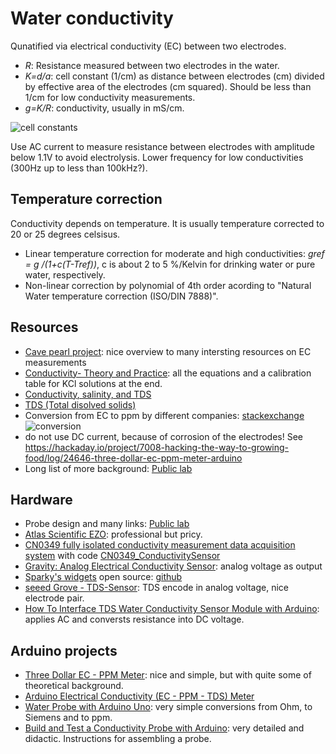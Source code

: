 # Water conductivity

Qunatified via electrical conductivity (EC) between two electrodes. 

- *R*: Resistance measured between two electrodes in the water.
- *K=d/a*: cell constant (1/cm) as distance between electrodes (cm) divided by effective area of the electrodes (cm squared). Should be less than 1/cm for low conductivity measurements.
- *g=K/R*: conductivity, usually in mS/cm.

![cell constants](https://andyjconnelly.files.wordpress.com/2017/07/electrical-conductivity-of-common-solutions3.png?w=1140&h=921)

Use AC current to measure resistance between electrodes with amplitude below 1.1V to avoid electrolysis. Lower frequency for low conductivities (300Hz up to less than 100kHz?).


## Temperature correction

Conductivity depends on temperature. It is usually temperature corrected to 20 or 25 degrees celsisus.

- Linear temperature correction for moderate and high conductivities: *gref = g /(1+c(T-Tref))*,
  c is about 2 to 5 %/Kelvin for drinking water or pure water, respectively.
- Non-linear correction by polynomial of 4th order acording to "Natural Water temperature correction  (ISO/DIN  7888)".


## Resources

- [Cave pearl project](https://thecavepearlproject.org/2017/08/12/measuring-electrical-conductivity-with-an-arduino-part1-overview/): nice overview to many intersting resources on EC measurements
- [Conductivity-  Theory and Practice](https://pdf4pro.com/fullscreen/conductivity-theory-and-practice-analytical-chemistry-uoc-gr-5b91b7.html): all the equations and a calibration table for KCl solutions at the end.
- [Conductivity, salinity, and TDS](https://www.fondriest.com/environmental-measurements/parameters/water-quality/conductivity-salinity-tds/)
- [TDS (Total disolved solids)](https://en.wikipedia.org/wiki/Total_dissolved_solids)
- Conversion from EC to ppm by different companies: [stackexchange](https://arduino.stackexchange.com/questions/49895/how-to-measure-electrical-conductivity-using-arduino)
  ![conversion](https://i.stack.imgur.com/VpcM3.png)
- do not use DC current, because of corrosion of the electrodes! See https://hackaday.io/project/7008-hacking-the-way-to-growing-food/log/24646-three-dollar-ec-ppm-meter-arduino
- Long list of more background: [Public lab](https://publiclab.org/wiki/conductivity_sensing?raw=true)


## Hardware

- Probe design and many links: [Public lab](https://publiclab.org/wiki/conductivity_sensing?raw=true)
- [Atlas Scientific EZO](https://atlas-scientific.com/embedded-solutions/ezo-conductivity-circuit/): professional but pricy.
- [CN0349 fully isolated conductivity measurement data acquisition system](https://www.analog.com/en/design-center/reference-designs/circuits-from-the-lab/cn0349.htm) with code [CN0349_ConductivitySensor](https://github.com/joshagirgis/CN0349-Arduino-Based-Library)
- [Gravity: Analog Electrical Conductivity Sensor](https://www.dfrobot.com/product-1123.html): analog voltage as output
- [Sparky's widgets](https://www.sparkyswidgets.com/product/miniec-ec-interface/) open source: [github](https://github.com/SparkysWidgets/MinieCHW)
- [seeed Grove - TDS-Sensor](https://www.berrybase.de/sensoren-module/feuchtigkeit/seeed-grove-tds-sensor-f-252-r-wasserqualit-228-t-40-gesamt-gel-246-ste-feststoffe-41?sPartner=g_shopping&gclid=Cj0KCQjw0umSBhDrARIsAH7FCofDsb8Z6-ynEMNAZwE0Gre-t0X1yo29wt90GJA0Gb-0whBz4ktg6K8aArFzEALw_wcB#): TDS encode in analog voltage, nice electrode pair.
- [How To Interface TDS Water Conductivity Sensor Module with Arduino](https://tutorials.probots.co.in/using-analog-tds-water-conductivity-sensor-water-proof-module-for-arduino/): applies AC and conversts resistance into DC voltage.


## Arduino projects

- [Three Dollar EC - PPM Meter](https://hackaday.io/project/7008-hacking-the-way-to-growing-food/log/24646-three-dollar-ec-ppm-meter-arduino): nice and simple, but with quite some of theoretical background.
- [Arduino Electrical Conductivity (EC - PPM - TDS) Meter](https://create.arduino.cc/projecthub/mircemk/arduino-electrical-conductivity-ec-ppm-tds-meter-c48201)
- [Water Probe with Arduino Uno](https://create.arduino.cc/projecthub/EDUcentrum/water-probe-with-arduino-uno-423483): very simple conversions from Ohm, to Siemens and to ppm.
- [Build and Test a Conductivity Probe with Arduino](https://www.teachengineering.org/activities/view/nyu_probe_activity1): very detailed and didactic. Instructions for assembling a probe.
